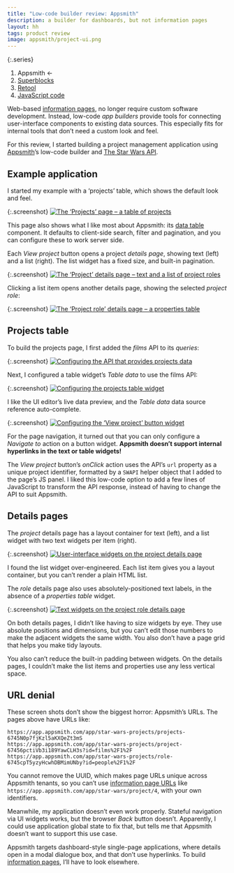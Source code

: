 ```yaml
---
title: "Low-code builder review: Appsmith"
description: a builder for dashboards, but not information pages
layout: hh
tags: product review
image: appsmith/project-ui.png
---
```


{:.series}
1. Appsmith ←
2. [Superblocks](superblocks-review)
3. [Retool](retool-review)
4. [JavaScript code](information-pages-code)

Web-based [information pages](information-pages), no longer require custom software development.
Instead, low-code _app builders_ provide tools for connecting user-interface components to existing data sources.
This especially fits for internal tools that don’t need a custom look and feel.

For this review, I started building a project management application using 
[Appsmith](https://www.appsmith.com/)’s low-code builder and
[The Star Wars API](https://swapi.dev).

## Example application

I started my example with a ‘projects’ table, which shows the default look and feel.

{:.screenshot}
[![The ‘Projects’ page – a table of projects](appsmith/deployed-projects.webp)](appsmith/deployed-projects.webp)

This page also shows what I like most about Appsmith: its
[data table](https://medium.com/design-with-figma/the-ultimate-guide-to-designing-data-tables-7db29713a85a)
component.
It defaults to client-side search, filter and pagination, and you can configure these to work server side.

Each _View project_ button opens a project _details page_, showing text (left) and a list (right).
The list widget has a fixed size, and built-in pagination.

{:.screenshot}
[![The ‘Project’ details page – text and a list of project roles](appsmith/deployed-project.webp)](appsmith/deployed-project.webp)

Clicking a list item opens another details page, showing the selected _project role_:

{:.screenshot}
[![The ‘Project role’ details page – a properties table](appsmith/deployed-role.webp)](appsmith/deployed-role.webp)

## Projects table

To build the projects page, I first added the _films_ API to its _queries_:

{:.screenshot}
[![Configuring the API that provides projects data](appsmith/projects-queries.webp)](appsmith/projects-queries.webp)

Next, I configured a table widget’s _Table data_ to use the films API:

{:.screenshot}
[![Configuring the projects table widget](appsmith/projects-ui.webp)](appsmith/projects-ui.webp)

I like the UI editor’s live data preview, and the _Table data_ data source reference auto-complete.

{:.screenshot}
[![Configuring the ‘View project’ button widget](appsmith/projects-ui-action.webp)](appsmith/projects-ui-action.webp)

For the page navigation, 
it turned out that you can only configure a _Navigate to_ action on a button widget.
**Appsmith doesn’t support internal hyperlinks in the text or table widgets!**

The _View project_ button’s _onClick_ action uses the API’s `url` property as a unique project identifier,
formatted by a `SWAPI` helper object that I added to the page’s JS panel.
I liked this low-code option to add a few lines of JavaScript to transform the API response,
instead of having to change the API to suit Appsmith.

## Details pages

The _project_ details page has a layout container for text (left),
and a list widget with two text widgets per item (right).

{:.screenshot}
[![User-interface widgets on the project details page](appsmith/project-ui.png)](appsmith/project-ui.png)

I found the list widget over-engineered.
Each list item gives you a layout container, but you can’t render a plain HTML list.

The _role_ details page also uses absolutely-positioned text labels,
in the absence of a _properties table_ widget.

{:.screenshot}
[![Text widgets on the project role details page](appsmith/role-ui.webp)](appsmith/role-ui.webp)

On both details pages, I didn’t like having to size widgets by eye.
They use absolute positions and dimensions,
but you can’t edit those numbers to make the adjacent widgets the same width.
You also don’t have a page grid that helps you make tidy layouts.

You also can’t reduce the built-in padding between widgets.
On the details pages, I couldn’t make the list items and properties use any less vertical space.

## URL denial

These screen shots don’t show the biggest horror: Appsmith’s URLs.
The pages above have URLs like:

	https://app.appsmith.com/app/star-wars-projects/projects-6745N0p7fjKzl5aKXQeZt3mS
	https://app.appsmith.com/app/star-wars-projects/project-67456pctiVb3i189YawCLH3s?id=films%2F1%2F
	https://app.appsmith.com/app/star-wars-projects/role-6745cpT5yzyHcwhDBMimUNby?id=people%2F1%2F

You cannot remove the UUID, which makes page URLs unique across Appsmith tenants,
so you can’t use [information page URLs](information-page-urls) like
`https://app.appsmith.com/app/star-wars/project/4`, with your own identifiers.

Meanwhile, my application doesn’t even work properly.
Stateful navigation via UI widgets works, but the browser _Back_ button doesn’t.
Apparently, I could use application global state to fix that,
but tells me that Appsmith doesn’t want to support this use case.

Appsmith targets dashboard-style single-page applications,
where details open in a modal dialogue box, and that don’t use hyperlinks.
To build [information pages](information-pages), I’ll have to look elsewhere.
